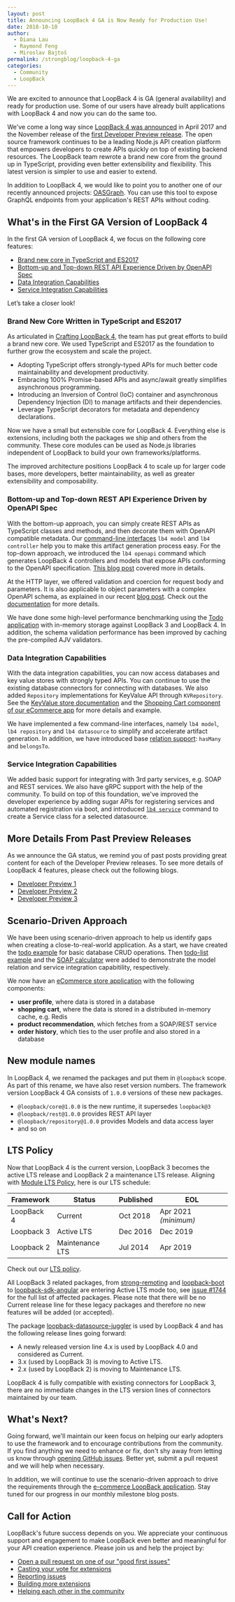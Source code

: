 ```yaml
---
layout: post
title: Announcing LoopBack 4 GA is Now Ready for Production Use!
date: 2018-10-10
author:
  - Diana Lau
  - Raymond Feng
  - Miroslav Bajtoš
permalink: /strongblog/loopback-4-ga
categories:
  - Community
  - LoopBack
---
```


We are excited to announce that LoopBack 4 is GA (general availability) and ready for production use. Some of our users have already built applications with LoopBack 4 and now you can do the same too.

We've come a long way since [LoopBack 4 was announced](https://strongloop.com/strongblog/announcing-loopback-next/) in April 2017 and the November release of the [first Developer Preview release](https://strongloop.com/strongblog/loopback-4-developer-preview-release). The open source framework continues to be a leading Node.js API creation platform that empowers developers to create APIs quickly on top of existing backend resources. The LoopBack team rewrote a brand new core  from the ground up in TypeScript, providing even better extensibility and flexibility. This latest version is simpler to use and easier to extend.

In addition to LoopBack 4, we would like to point you to another one of our recently announced projects: [OASGraph](http://v4.loopback.io/oasgraph.html). You can use this tool to expose GraphQL endpoints from your application's REST APIs without coding.

<!--more-->

## What's in the First GA Version of LoopBack 4

In the first GA version of LoopBack 4, we focus on the following core features:

- [Brand new core in TypeScript and ES2017](#brand-new-core-written-in-typescript-and-es2017)
- [Bottom-up and Top-down REST API Experience Driven by OpenAPI Spec](#bottom-up-and-top-down-rest-api-experience-driven-by-openapi-spec)
- [Data Integration Capabilities](#data-integration-capabilities)
- [Service Integration Capabilities](#service-integration-capabilities)

Let’s take a closer look!

### Brand New Core Written in TypeScript and ES2017

As articulated in [Crafting LoopBack 4](https://loopback.io/doc/en/lb4/Crafting-LoopBack-4.html), the team has put great efforts to build a brand new core. We used TypeScript and ES2017 as the foundation to further grow the ecosystem and scale the project. 

- Adopting TypeScript offers strongly-typed APIs for much better code maintainability and development productivity.
- Embracing 100% Promise-based APIs and async/await greatly simplifies asynchronous programming.
- Introducing an Inversion of Control (IoC) container and asynchronous Dependency Injection (DI) to manage artifacts and their dependencies.
- Leverage TypeScript decorators for metadata and dependency declarations.

Now we have a small but extensible core for LoopBack 4. Everything else is extensions, including both the packages we ship and others from the community. These core modules can be used as Node.js libraries independent of LoopBack to build your own frameworks/platforms.  

The improved architecture positions LoopBack 4 to scale up for larger code bases, more developers, better maintainability, as well as greater extensibility and composability.

### Bottom-up and Top-down REST API Experience Driven by OpenAPI Spec

With the bottom-up approach, you can simply create REST APIs as TypeScript classes and methods, and then decorate them with OpenAPI compatible metadata. Our [command-line interfaces](https://loopback.io/doc/en/lb4/Command-line-interface.html) `lb4 model` and `lb4 controller` help you to make this artifact generation process easy. For the top-down approach, we introduced the `lb4 openapi` command which generates LoopBack 4 controllers and models that expose APIs conforming to the OpenAPI specification. [This blog post](https://strongloop.com/strongblog/loopback4-openapi-cli/) covered more in details.

At the HTTP layer, we offered validation and coercion for request body and parameters. It is also applicable to object parameters with a complex OpenAPI schema, as explained in our recent [blog post](https://strongloop.com/strongblog/fundamental-validations-for-http-requests/). Check out the [documentation](https://loopback.io/doc/en/lb4/Parsing-requests.html) for more details.

We have done some high-level performance benchmarking using the [Todo application](https://loopback.io/doc/en/lb4/todo-tutorial.html) with in-memory storage against LoopBack 3 and LoopBack 4. In addition, the schema validation performance has been improved by caching the pre-compiled AJV validators.

### Data Integration Capabilities

With the data integration capabilities, you can now access databases and key value stores with strongly typed APIs. You can continue to use the existing database connectors for connecting with databases. We also added `Repository` implementations for KeyValue API through `KVRepository`. See the [KeyValue store documentation](https://loopback.io/doc/en/lb4/Repositories.html) and the [Shopping Cart component of our eCommerce app](https://github.com/strongloop/loopback4-example-shopping) for more details and example.

We have implemented a few command-line interfaces, namely `lb4 model`, `lb4 repository` and `lb4 datasource` to simplify and accelerate artifact generation. In addition, we have introduced base [relation support](https://loopback.io/doc/en/lb4/Relations.html): `hasMany` and `belongsTo`.

### Service Integration Capabilities

We added basic support for integrating with 3rd party services, e.g. SOAP and REST services. We also have gRPC support with the help of the community. To build on top of this foundation, we've improved the developer experience by adding sugar APIs for registering services and automated registration via boot, and introduced [`lb4 service`](https://loopback.io/doc/en/lb4/Service-generator.html) command to create a Service class for a selected datasource.

## More Details From Past Preview Releases

As we announce the GA status, we remind you of past posts providing great content for each of the Developer Preview releases. To see more details of LoopBack 4 features, please check out the following blogs.

- [Developer Preview 1](https://strongloop.com/strongblog/loopback-4-developer-preview-release)
- [Developer Preview 2](https://strongloop.com/strongblog/loopback-4-developer-preview-2/)
- [Developer Preview 3](https://strongloop.com/strongblog/loopback-4-developer-preview-3)

## Scenario-Driven Approach

We have been using scenario-driven approach to help us identify gaps when creating a close-to-real-world application. As a start, we have created the [todo example](https://loopback.io/doc/en/lb4/todo-tutorial.html) for basic database CRUD operations. Then [todo-list example](https://loopback.io/doc/en/lb4/todo-list-tutorial.html) and the [SOAP calculator](https://loopback.io/doc/en/lb4/soap-calculator-tutorial.html) were added to demonstrate the model relation and service integration capabitility, respectively.

We now have an [eCommerce store application](https://github.com/strongloop/loopback4-example-shopping) with the following components:

- **user profile**, where data is stored in a database
- **shopping cart**, where the data is stored in a distributed in-memory cache, e.g. Redis
- **product recommendation**, which fetches from a SOAP/REST service
- **order history**, which ties to the user profile and also stored in a database

## New module names

In LoopBack 4, we renamed the packages and put them in `@loopback` scope. As part of this rename, we have also reset version numbers. The framework version LoopBack 4 GA consists of `1.0.0` versions of these new packages.

- `@loopback/core@1.0.0` is the new runtime, it supersedes `loopback@3`
- `@loopback/rest@1.0.0` provides REST API layer
- `@loopback/repository@1.0.0` provides Models and data access layer
- and so on

## LTS Policy

Now that LoopBack 4 is the current version, LoopBack 3 becomes the active LTS release and LoopBack 2 a maintenance LTS release. Aligning with [Module LTS Policy](https://developer.ibm.com/node/2018/07/24/module-lts/), here is our LTS schedule:

| Framework  | Status          | Published | EOL                  |
| ---------- | --------------- | --------- | -------------------- |
| LoopBack 4 | Current         | Oct 2018  | Apr 2021 _(minimum)_ |
| Loopback 3 | Active LTS      | Dec 2016  | Dec 2019             |
| Loopback 2 | Maintenance LTS | Jul 2014  | Apr 2019             |

Check out our [LTS policy](https://loopback.io/doc/en/contrib/Long-term-support.html).

All LoopBack 3 related packages, from [strong-remoting](https://github.com/strongloop/strong-remoting) and [loopback-boot](https://github.com/strongloop/loopback-boot) to [loopback-sdk-angular](https://github.com/strongloop/loopback-sdk-angular) are entering Active LTS mode too, see [issue #1744](https://github.com/strongloop/loopback-next/issues/1744) for the full list of affected packages. Please note that there will be no Current release line for these legacy packages and therefore no new features will be added (or accepted).

The package [loopback-datasource-juggler](https://github.com/strongloop/loopback-datasource-juggler) is used by LoopBack 4 and has the following release lines going forward:

- A newly released version line 4.x is used by LoopBack 4.0 and considered as Current.
- 3.x (used by LoopBack 3) is moving to Active LTS.
- 2.x (used by LoopBack 2) is moving to Maintenance LTS.

LoopBack 4 is fully compatible with existing connectors for LoopBack 3, there are no immediate changes in the LTS version lines of connectors maintained by our team.

## What's Next?

Going forward, we'll maintain our keen focus on helping our early adopters to use the framework and to encourage contributions from the community. If you find anything we need to enhance or fix, don't shy away from letting us know through [opening GitHub issues](https://github.com/strongloop/loopback-next/issues). Better yet, submit a pull request and we will help when necessary.

In addition, we will continue to use the scenario-driven approach to drive the requirements through the [e-commerce LoopBack application](https://github.com/strongloop/loopback4-example-shopping). Stay tuned for our progress in our monthly milestone blog posts.

## Call for Action

LoopBack's future success depends on you. We appreciate your continuous support and engagement to make LoopBack even better and meaningful for your API creation experience. Please join us and help the project by:

- [Open a pull request on one of our "good first issues"](https://github.com/strongloop/loopback-next/labels/good%20first%20issue)
- [Casting your vote for extensions](https://github.com/strongloop/loopback-next/issues/512)
- [Reporting issues](https://github.com/strongloop/loopback-next/issues)
- [Building more extensions](https://github.com/strongloop/loopback-next/issues/647)
- [Helping each other in the community](https://groups.google.com/forum/#!forum/loopbackjs)
